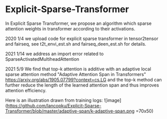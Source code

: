 # Explicit-Sparse-Transformer
In  Explicit Sparse Transformer, we propose an algorithm which sparse attention weights in transformer according to their activations.

2020 1/4  we upload code for explicit sparse transformer in tensor2tensor and fairseq, see t2t_envi_est.sh and fairseq_deen_est.sh for details.

2021 1/14  we address an import error related to SparseActivatedMultiheadAttention

2021 5/9 We find that top-k attention is additive with an adaptive local sparse attention method "Adaptive Attention Span in Transformers" https://arxiv.org/abs/1905.07799?context=cs.LG   and the top-k method can further reduce the length of the learned attention span and thus improves attention efficiency.

Here is an illustration drawn from training logs:
![image](https://github.com/lancopku/Explicit-Sparse-Transformer/blob/master/adaptive-span/k-adaptive-span.png =70x50)


